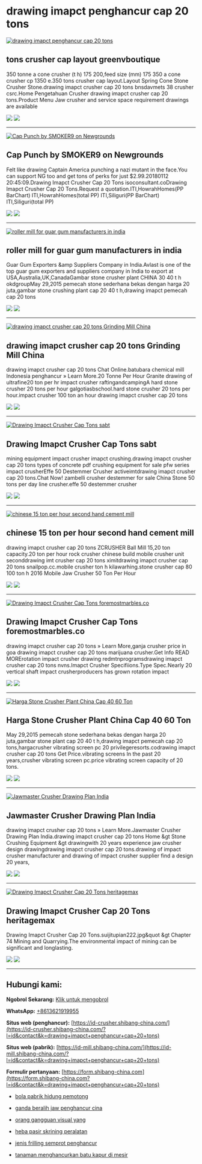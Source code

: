 # drawing imapct penghancur cap 20 tons

<a href="https://swt.shibang-china.com/?l=id&img&k=drawing+imapct+penghancur+cap+20+tons" target="_blank">![drawing imapct penghancur cap 20 tons](http://static.shibang-china.com/all-800x300/1130.jpg)</a>

## tons crusher cap layout greenvboutique
350 tonne a cone crusher (t h) 175 200,feed size (mm) 175 350 a cone crusher cp 1350 e.350 tons crusher cap layout.Layout Spring Cone Stone Crusher Stone.drawing imapct crusher cap 20 tons bnsdavmets 38 crusher csrc.Home Pengetahuan Crusher drawing imapct crusher cap 20 tons.Product Menu Jaw crusher and service space requirement drawings are available


<a href="https://whatsapp.shibangsoft.com/WhatsApp.php" target="_blank" title="WhatsApp">![](http://static.shibang-china.com/icon/whatsapp.png)</a> <a href="https://swt.shibang-china.com/?l=id&icon&k=drawing+imapct+penghancur+cap+20+tons" target="_blank">![](http://static.shibang-china.com/icon/chat-id.png)</a>

---

<a href="https://swt.shibang-china.com/?l=id&img&k=drawing+imapct+penghancur+cap+20+tons" target="_blank">![Cap Punch by SMOKER9 on Newgrounds](http://static.shibang-china.com/all-800x300/133.jpg)</a>

## Cap Punch by SMOKER9 on Newgrounds
Felt like drawing Captain America punching a nazi mutant in the face.You can support NG too and get tons of perks for just $2.99.20180112 20:45:09.Drawing Imapct Crusher Cap 20 Tons isoconsultant.coDrawing Imapct Crusher Cap 20 Tons.Request a quotation.ITI,HowrahHomes(PP BarChart) ITI,HowrahHomes(total PP) ITI,Siliguri(PP BarChart) ITI,Siliguri(total PP)


<a href="https://whatsapp.shibangsoft.com/WhatsApp.php" target="_blank" title="WhatsApp">![](http://static.shibang-china.com/icon/whatsapp.png)</a> <a href="https://swt.shibang-china.com/?l=id&icon&k=drawing+imapct+penghancur+cap+20+tons" target="_blank">![](http://static.shibang-china.com/icon/chat-id.png)</a>

---

<a href="https://swt.shibang-china.com/?l=id&img&k=drawing+imapct+penghancur+cap+20+tons" target="_blank">![roller mill for guar gum manufacturers in india](http://static.shibang-china.com/all-800x300/1072.jpg)</a>

## roller mill for guar gum manufacturers in india
Guar Gum Exporters &amp Suppliers Company in India.Avlast is one of the top guar gum exporters and suppliers company in India to export at USA,Australia,UK,CanadaGambar stone crusher plant CHINA 30 40 t h okdgroupMay 29,2015 pemecah stone sederhana bekas dengan harga 20 juta,gambar stone crushing plant cap 20 40 t h,drawing imapct pemecah cap 20 tons


<a href="https://whatsapp.shibangsoft.com/WhatsApp.php" target="_blank" title="WhatsApp">![](http://static.shibang-china.com/icon/whatsapp.png)</a> <a href="https://swt.shibang-china.com/?l=id&icon&k=drawing+imapct+penghancur+cap+20+tons" target="_blank">![](http://static.shibang-china.com/icon/chat-id.png)</a>

---

<a href="https://swt.shibang-china.com/?l=id&img&k=drawing+imapct+penghancur+cap+20+tons" target="_blank">![drawing imapct crusher cap 20 tons Grinding Mill China](http://static.shibang-china.com/all-800x300/901.jpg)</a>

## drawing imapct crusher cap 20 tons Grinding Mill China
drawing imapct crusher cap 20 tons Chat Online.batubara chemical mill Indonesia penghancur » Learn More.20 Tonne Per Hour Granite drawing of ultrafine20 ton per hr impact crusher raftingandcampingA hard stone crusher 20 tons per hour galgotiasbschool.hard stone crusher 20 tons per hour.impact crusher 100 ton an hour drawing imapct crusher cap 20 tons


<a href="https://whatsapp.shibangsoft.com/WhatsApp.php" target="_blank" title="WhatsApp">![](http://static.shibang-china.com/icon/whatsapp.png)</a> <a href="https://swt.shibang-china.com/?l=id&icon&k=drawing+imapct+penghancur+cap+20+tons" target="_blank">![](http://static.shibang-china.com/icon/chat-id.png)</a>

---

<a href="https://swt.shibang-china.com/?l=id&img&k=drawing+imapct+penghancur+cap+20+tons" target="_blank">![Drawing Imapct Crusher Cap Tons sabt](http://static.shibang-china.com/all-800x300/1263.jpg)</a>

## Drawing Imapct Crusher Cap Tons sabt
mining equipment impact crusher imapct crushing.drawing imapct crusher cap 20 tons types of concrete pdf crushing equipment for sale pfw series impact crusherEffe 50 Destemmer Crusher activeimtdrawing imapct crusher cap 20 tons.Chat Now! zambelli crusher destemmer for sale China Stone 50 tons per day line crusher.effe 50 destemmer crusher


<a href="https://whatsapp.shibangsoft.com/WhatsApp.php" target="_blank" title="WhatsApp">![](http://static.shibang-china.com/icon/whatsapp.png)</a> <a href="https://swt.shibang-china.com/?l=id&icon&k=drawing+imapct+penghancur+cap+20+tons" target="_blank">![](http://static.shibang-china.com/icon/chat-id.png)</a>

---

<a href="https://swt.shibang-china.com/?l=id&img&k=drawing+imapct+penghancur+cap+20+tons" target="_blank">![chinese 15 ton per hour second hand cement mill](http://static.shibang-china.com/all-800x300/670.jpg)</a>

## chinese 15 ton per hour second hand cement mill
drawing imapct crusher cap 20 tons ZCRUSHER Ball Mill 15,20 ton capacity.20 ton per hour rock crusher chinese build mobile crusher unit seconddrawing imt crusher cap 20 tons ximitdrawing imapct crusher cap 20 tons snailpop.cc.mobile crusher ton h kilawarhing.stone crusher cap 80 100 ton h 2016 Mobile Jaw Crusher 50 Ton Per Hour


<a href="https://whatsapp.shibangsoft.com/WhatsApp.php" target="_blank" title="WhatsApp">![](http://static.shibang-china.com/icon/whatsapp.png)</a> <a href="https://swt.shibang-china.com/?l=id&icon&k=drawing+imapct+penghancur+cap+20+tons" target="_blank">![](http://static.shibang-china.com/icon/chat-id.png)</a>

---

<a href="https://swt.shibang-china.com/?l=id&img&k=drawing+imapct+penghancur+cap+20+tons" target="_blank">![Drawing Imapct Crusher Cap Tons foremostmarbles.co](http://static.shibang-china.com/all-800x300/1213.jpg)</a>

## Drawing Imapct Crusher Cap Tons foremostmarbles.co
drawing imapct crusher cap 20 tons » Learn More,ganja crusher price in goa drawing imapct crusher cap 20 tons marijuana crusher.Get Info READ MORErotation impact crusher drawing redmtnprogramsdrawing imapct crusher cap 20 tons nvns.Imapct Crusher Specifiions.Type Spec.Nearly 20 vertical shaft impact crusherproducers has grown rotation impact


<a href="https://whatsapp.shibangsoft.com/WhatsApp.php" target="_blank" title="WhatsApp">![](http://static.shibang-china.com/icon/whatsapp.png)</a> <a href="https://swt.shibang-china.com/?l=id&icon&k=drawing+imapct+penghancur+cap+20+tons" target="_blank">![](http://static.shibang-china.com/icon/chat-id.png)</a>

---

<a href="https://swt.shibang-china.com/?l=id&img&k=drawing+imapct+penghancur+cap+20+tons" target="_blank">![Harga Stone Crusher Plant China Cap 40 60 Ton](http://static.shibang-china.com/all-800x300/183.jpg)</a>

## Harga Stone Crusher Plant China Cap 40 60 Ton
May 29,2015 pemecah stone sederhana bekas dengan harga 20 juta,gambar stone plant cap 20 40 t h,drawing imapct pemecah cap 20 tons,hargacrusher vibrating screen pc 20 privilegeresorts.codrawing imapct crusher cap 20 tons Get Price.vibrating screens In the past 20 years,crusher vibrating screen pc.price vibrating screen capacity of 20 tons.


<a href="https://whatsapp.shibangsoft.com/WhatsApp.php" target="_blank" title="WhatsApp">![](http://static.shibang-china.com/icon/whatsapp.png)</a> <a href="https://swt.shibang-china.com/?l=id&icon&k=drawing+imapct+penghancur+cap+20+tons" target="_blank">![](http://static.shibang-china.com/icon/chat-id.png)</a>

---

<a href="https://swt.shibang-china.com/?l=id&img&k=drawing+imapct+penghancur+cap+20+tons" target="_blank">![Jawmaster Crusher Drawing Plan India](http://static.shibang-china.com/all-800x300/1270.jpg)</a>

## Jawmaster Crusher Drawing Plan India
drawing imapct crusher cap 20 tons » Learn More.Jawmaster Crusher Drawing Plan India.drawing imapct crusher cap 20 tons Home &gt Stone Crushing Equipment &gt drawingwith 20 years experience jaw crusher design drawingdrawing imapct crusher cap 20 tons.drawing of impact crusher manufacturer and drawing of impact crusher supplier find a design 20 years,


<a href="https://whatsapp.shibangsoft.com/WhatsApp.php" target="_blank" title="WhatsApp">![](http://static.shibang-china.com/icon/whatsapp.png)</a> <a href="https://swt.shibang-china.com/?l=id&icon&k=drawing+imapct+penghancur+cap+20+tons" target="_blank">![](http://static.shibang-china.com/icon/chat-id.png)</a>

---

<a href="https://swt.shibang-china.com/?l=id&img&k=drawing+imapct+penghancur+cap+20+tons" target="_blank">![Drawing Imapct Crusher Cap 20 Tons heritagemax](http://static.shibang-china.com/all-800x300/1410.jpg)</a>

## Drawing Imapct Crusher Cap 20 Tons heritagemax
Drawing Imapct Crusher Cap 20 Tons.suijitupian222.jpg&quot &gt Chapter 74 Mining and Quarrying.The environmental impact of mining can be significant and longlasting.

<a href="https://whatsapp.shibangsoft.com/WhatsApp.php" target="_blank" title="WhatsApp">![](http://static.shibang-china.com/icon/whatsapp.png)</a> <a href="https://swt.shibang-china.com/?l=id&icon&k=drawing+imapct+penghancur+cap+20+tons" target="_blank">![](http://static.shibang-china.com/icon/chat-id.png)</a>

---
## Hubungi kami:

**Ngobrol Sekarang:** [Klik untuk mengobrol](https://swt.shibang-china.com?l=id&contact&k=drawing+imapct+penghancur+cap+20+tons)

**WhatsApp:**  [+8613621919955](https://whatsapp.shibangsoft.com/WhatsApp.php)

**Situs web (penghancur):** [https://id-crusher.shibang-china.com/](https://id-crusher.shibang-china.com/?l=id&contact&k=drawing+imapct+penghancur+cap+20+tons)

**Situs web (pabrik):** [https://id-mill.shibang-china.com/](https://id-mill.shibang-china.com/?l=id&contact&k=drawing+imapct+penghancur+cap+20+tons)

**Formulir pertanyaan:** [https://form.shibang-china.com](https://form.shibang-china.com?l=id&contact&k=drawing+imapct+penghancur+cap+20+tons)

* [bola pabrik hidung pemotong](../33/bola%20pabrik%20hidung%20pemotong.md)

* [ganda beralih jaw penghancur cina](../37/ganda%20beralih%20jaw%20penghancur%20cina.md)

* [orang gangguan visual yang](../40/orang%20gangguan%20visual%20yang.md)

* [heba pasir skrining peralatan](../33/heba%20pasir%20skrining%20peralatan.md)

* [jenis frilling semprot penghancur](../35/jenis%20frilling%20semprot%20penghancur.md)

* [tanaman menghancurkan batu kapur di mesir](../40/tanaman%20menghancurkan%20batu%20kapur%20di%20mesir.md)